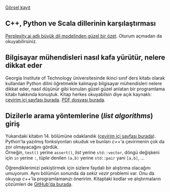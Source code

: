 [Görsel kayıt](https://drive.google.com/file/d/10tiLkU8YxDbUqX3pu7uLLMFxUOobpaXc)

C++, Python ve Scala dillerinin karşılaştırması
---
[Perplexity.ai adlı büyük dil modelinden güzel bir özet](https://www.perplexity.ai/search/c-python-ve-scala-dillerini-ta-i9rL28W_T5K.8V0akmh0cw). Oturum açmadan da okuyabilirsiniz.

Bilgisayar mühendisleri nasıl kafa yürütür, nelere dikkat eder
---
Georgia Institute of Technology üniversitesinde ikinci sınıf ders kitabı olarak kullanılan Python dilini öğretmekle kalmayıp bilgisayar mühendisleri nelere dikkat eder, nasıl düşünür gibi konuları güzel güzel anlatan bir programlama kitabı hakkında konuştuk. Kitap herkes okuyabilsin diye açık kaynaklı: [çevirim içi sayfası burada](https://openbookproject.net/thinkcs/python/english3e/). [PDF dosyası burada](https://github.com/bulent2k2/cpp_ogreniyoruz/blob/main/notlar/bilgisayar-muhendisi-gibi-dusunme--pythondan-da-ogrenelim.pdf). 

Dizilerle arama yöntemlerine (*list algorithms*) giriş
---
Yukarıdaki kitabın 14. bölümüne odaklandık ([çevirim içi sayfası burada](https://openbookproject.net/thinkcs/python/english3e/list_algorithms.html)). Python'la yazılmış fonksiyonları okuduk ve bunları *c++*'a çevirmenin çok da zor olmayacağını gördük.  
Örneğin, `test()` yerine `assert()`, *list* yerine `std::vector`, döngü değişkeni için `in` yerine `:`, *tüple* denilen `(a,b)` yerine `std::pair` yani `[a,b]`, ...  

Öğrendiklerimizi pekiştirmek için sizlere faydalı bir alıştırma olacağını umuyorum. Aynı bölümün sonunda da *sekiz vezir* problemi var. Onu da okuyup *c++*'la programlamanızı öneririm. Kitaptaki kodlar ve alıştırmaların çözümleri de [GitHub'da burada](https://github.com/JohnHowardRoark/thinkcspy3).  
